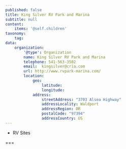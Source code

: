 ```yaml
---
published: false
title: King Silver RV Park and Marina
subtitle: null
content:
    items: '@self.children'
taxonomy:
    tag:
data:
    organization:
        '@type': Organization
        name: King Silver RV Park and Marina
        telephone: 541-563-3502
        email:  kingsilver@cria.com
        url: http://www.rvpark-marina.com/
        location:
            geo:
                latitude:
                longitude:
            address:
                streetAddress: "3703 Alsea Highway"
                addressLocality: Waldport
                addressRegion: OR
                postalCode: "97394"
                addressCountry: US
---
```


- RV Sites

===
